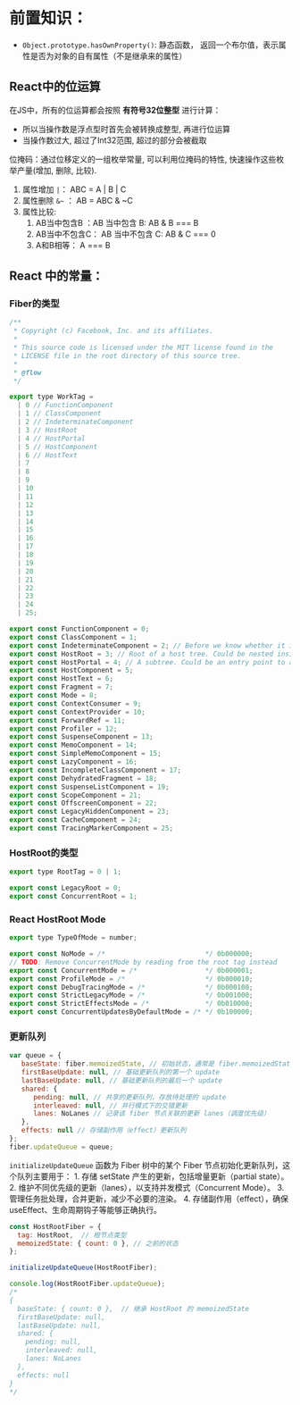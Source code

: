 # 前置知识：

- `Object.prototype.hasOwnProperty()`: 静态函数， 返回一个布尔值，表示属性是否为对象的自有属性（不是继承来的属性）

## React中的位运算
在JS中，所有的位运算都会按照 **有符号32位整型** 进行计算：
- 所以当操作数是浮点型时首先会被转换成整型, 再进行位运算
- 当操作数过大, 超过了Int32范围, 超过的部分会被截取

位掩码：通过位移定义的一组枚举常量, 可以利用位掩码的特性, 快速操作这些枚举产量(增加, 删除, 比较).

1. 属性增加 `|`： ABC = A | B | C
2. 属性删除 `&~` ： AB = ABC & ~C
3. 属性比较:
   1. AB当中包含B ：AB 当中包含 B: AB & B === B
   2. AB当中不包含C： AB 当中不包含 C: AB & C === 0
   3. A和B相等： A === B


## React 中的常量：

### Fiber的类型
```javascript
/**
 * Copyright (c) Facebook, Inc. and its affiliates.
 *
 * This source code is licensed under the MIT license found in the
 * LICENSE file in the root directory of this source tree.
 *
 * @flow
 */

export type WorkTag =
  | 0 // FunctionComponent
  | 1 // ClassComponent
  | 2 // IndeterminateComponent
  | 3 // HostRoot
  | 4 // HostPortal
  | 5 // HostComponent
  | 6 // HostText
  | 7
  | 8
  | 9
  | 10
  | 11
  | 12
  | 13
  | 14
  | 15
  | 16
  | 17
  | 18
  | 19
  | 20
  | 21
  | 22
  | 23
  | 24
  | 25;

export const FunctionComponent = 0;
export const ClassComponent = 1;
export const IndeterminateComponent = 2; // Before we know whether it is function or class
export const HostRoot = 3; // Root of a host tree. Could be nested inside another node.
export const HostPortal = 4; // A subtree. Could be an entry point to a different renderer.
export const HostComponent = 5;
export const HostText = 6;
export const Fragment = 7;
export const Mode = 8;
export const ContextConsumer = 9;
export const ContextProvider = 10;
export const ForwardRef = 11;
export const Profiler = 12;
export const SuspenseComponent = 13;
export const MemoComponent = 14;
export const SimpleMemoComponent = 15;
export const LazyComponent = 16;
export const IncompleteClassComponent = 17;
export const DehydratedFragment = 18;
export const SuspenseListComponent = 19;
export const ScopeComponent = 21;
export const OffscreenComponent = 22;
export const LegacyHiddenComponent = 23;
export const CacheComponent = 24;
export const TracingMarkerComponent = 25;


```

### HostRoot的类型

```javascript
export type RootTag = 0 | 1;

export const LegacyRoot = 0;
export const ConcurrentRoot = 1;
```

### React HostRoot Mode

```javascript
export type TypeOfMode = number;

export const NoMode = /*                         */ 0b000000;
// TODO: Remove ConcurrentMode by reading from the root tag instead
export const ConcurrentMode = /*                 */ 0b000001;
export const ProfileMode = /*                    */ 0b000010;
export const DebugTracingMode = /*               */ 0b000100;
export const StrictLegacyMode = /*               */ 0b001000;
export const StrictEffectsMode = /*              */ 0b010000;
export const ConcurrentUpdatesByDefaultMode = /* */ 0b100000;
```

### 更新队列

```javascript
var queue = {
   baseState: fiber.memoizedState, // 初始状态，通常是 fiber.memoizedState
   firstBaseUpdate: null, // 基础更新队列的第一个 update
   lastBaseUpdate: null, // 基础更新队列的最后一个 update
   shared: {
      pending: null, // 共享的更新队列，存放待处理的 update
      interleaved: null, // 并行模式下的交错更新
      lanes: NoLanes // 记录该 fiber 节点关联的更新 lanes（调度优先级）
   },
   effects: null // 存储副作用（effect）更新队列
};
fiber.updateQueue = queue;
```
`initializeUpdateQueue` 函数为 Fiber 树中的某个 Fiber 节点初始化更新队列，这个队列主要用于：
	1.	存储 setState 产生的更新，包括增量更新（partial state）。
	2.	维护不同优先级的更新（lanes），以支持并发模式（Concurrent Mode）。
	3.	管理任务批处理，合并更新，减少不必要的渲染。
	4.	存储副作用（effect），确保 useEffect、生命周期钩子等能够正确执行。

```javascript
const HostRootFiber = {
  tag: HostRoot,  // 根节点类型
  memoizedState: { count: 0 }, // 之前的状态
};

initializeUpdateQueue(HostRootFiber);

console.log(HostRootFiber.updateQueue);
/*
{
  baseState: { count: 0 },  // 继承 HostRoot 的 memoizedState
  firstBaseUpdate: null,
  lastBaseUpdate: null,
  shared: {
    pending: null,
    interleaved: null,
    lanes: NoLanes
  },
  effects: null
}
*/
```

#####

